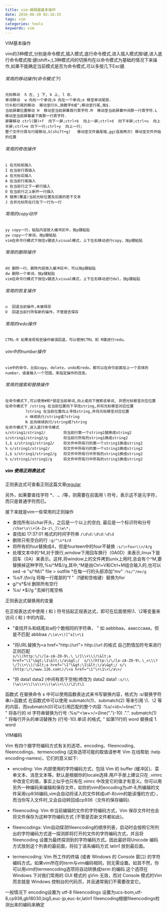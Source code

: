 ```yaml
---
title: vim-编辑器基本操作
date: 2016-06-20 02:16:15
tags: vim
categories: tools
keywords: vim
---
```


VIM基本操作

vim的3种模式,分别是命令模式,插入模式,底行命令模式,进入插入模式按i键,进入底行命令模式按:键(shift+;),3种模式间的切换均在以命令模式为基础的情况下来操作,如果不能确定当前模式是否为命令模式,可以多按几下Esc键.

###### 常用的移动操作(命令模式下)
```
光标移动  h 左, j 下, k 上, l 右.
单词移动  w 向右一个单词;b 向左一个单词;e 移至单词尾部.
行头和行尾的移动  移动至行头,按数字0或^;移动至行尾,按$.
当前屏幕位置移动 H  移动至当前屏幕首行首字符.M  移动至当前屏幕中间那一行首字符.L  移动至当前屏幕最下面那一行首字符.
屏幕移动 ctrl(键)+f  向下一屏;ctrl+b  向上一屏;ctrl+d  向下半屏;ctrl+u  向上半屏;ctrl+e 向下一行;ctrl+y  向上一行;
整个文件行首与行尾移动,G(shift+g)   移动至文件最尾端,gg(连按两次) 移动至文件开始的位置
```
<!--more-->

###### 常用的修改操作
```
i 在光标前插入
I 在当前行首插入
a 在光标后插入
A 在当前行尾插入
o 在当前行之下一新行插入
O 在当前行之上新开一行插入
R 替换(覆盖)当前光标位置及后面的若干文本
J 合并光标所在行及下一行为一行
```

###### 常用的copy动作
```
yy copy一行，粘贴内容放入缓冲区中，按p键粘贴
yw copy一个单词，按p键粘贴
vim在命令行模式下按住v键进入visual模式，上下左右移动进行copy，按p键粘贴
```

###### 常用的删除操作
```
dd 删除一行，删除内容放入缓冲区中，可以按p键粘贴
dw 删除一个单词，按p键粘贴
vim在命令行模式下按住v键进入visual模式，上下左右移动进行del，按p键粘贴
```

###### 常用的恢复操作
```
u  回退当前操作,未被保存
U  回退当前行所有新的操作，不管是否保存
```

###### 常用的redo操作
```
CTRL-R 如果发现有些操作被误回退，可以使用CTRL 和 R键进行redo。
```

###### vim中的number操作
```
vim中的命令，比如copy，delete，undo和redo，都可以在命令前面加上一个具体的number，或者输入一个范围，来指定操作的信息。
```

###### 常用的搜索和替换操作
```
在命令模式下,可以使用#和*锁定当前单词,向上或向下搜索该单词, 并把光标移至对应位置
在命令模式下 /string 在当前位置向下寻找string,并将光标移至对应位置
         ?string 在当前位置向上寻找string,并将光标移至对应位置
         n 继续执行/string或?string
         N 反向继续执行/string或?string
在命令模式下,进入底行命令模式
s/string1/string2/        将当前行第一个string1替换成string2
s/string1/string2/g       将当前行所有的string1换成string2
1,$ s/string1/string2/    将文件中所有行的第一个string1换成string2
% s/string1/string2/      将文件中所有行的第一个string1换成string2
1,$ s/string1/string2/g   将文件中所有行中所有的string1换成string2
% s/string1/string2/g     将文件中所有行中所有的string1换成string2
```

##### <a name="id0002" style="color: black">vim 使用正则表达式</a>
正则表达式可查看正则这篇文章[regular](/2016/06/20/regular-01/)

  
另外，如果要查找字符 *、.、/等，则需要在前面用 \ 符号，表示这不是元字符，而只是普通字符而已。

接下来就是vim一些常用的正则操作
* 查找所有以char开头，之后是一个以上的空白,  最后是一个标识符和分号
  ``/char\s\\+[A-Za-z\_]\\w\*;``
* 查找如 17:37:01 格式的时间字符串
  ``/\d\d:\d\d:\d\d``
* 删除只有空白的行
  ``:g/^\s*$/d``            
* 将所有的four替换成4，但是fourteen中的four不替换
  ``:s/\<four\\>/4/g``
* 处理文本中的^M,对于换行,window下用回车换行（0A0D）来表示,linux下是回车（0A）来表示。这样,将window上的文件拷到unix上用时,总会有个^M,要替换掉这种字符,%s/^M$//g,其中,^M是由Ctrl+V和Ctrl+M组合输入的,也可以sed -e "s/^M//" file > outfile
*在每一行的头部添加"mv"
 ``:%s/^/mv/g``
* %s/f $/for$/g 将每一行尾部的"f "（f键和空格键）替换为for
* g/^s*$/d 删除所有空行
* %s/ *$//g "去掉行尾空格

正则表达式替换用的变量

在正规表达式中使用 \( 和 \) 符号括起正规表达式，即可在后面使用\1、\2等变量来访问 \( 和 \) 中的内容。

* "查找开头和结尾处a的个数相同的字符串， " 如 aabbbaa，aaacccaaa，但是不匹配 abbbaa
  ``/\(a\+\)[^a]\+\1``
* "将URL替换为&lt;a href="http://url"&gt; http://url </a>的格式
   自己酌情加符号来进行正则匹配  
   ``
   s/\\(http:\/\/[a-zA-Z0-9\.\_\/]\\+\\)/\&lt;a href="\1"\&gt;\1\&lt;\/a\&gt;/ 
   s/\\(http:\/\/[a-zA-Z0-9\.\_=\\\?\/]\\+\\)/\&lt;a href="\1"\&gt;\1\&lt;\/a\&gt;/
   s/\(http:\/\/www.126.com\)/\<a href="\1"\>\1\<\/a\>/
   ``

* "将 data1 data2 (中间有若干空格)修改为 data2 data1
  ``:s/\\(\w\\+\\)\s\\+\\(\w\\+\\)/\2\t\1``                

函数式
在替换命令 s 中可以使用函数表达式来书写替换内容，格式为 :s/替换字符串/\=函数式
在函数式中可以使用 submatch(1)、submatch(2) 等来引用 \1、\2 等的内容，而submatch(0)可以引用匹配的整个内容
:%s/\<id\>/\=line(".")                              
" 将各行的 id 字符串替换为行号
:%s/^\<\w\+\>/\=(line(".")-10) .".". submatch(1)    
" 将每行开头的单词替换为 (行号-10).单词 的格式, " 如第11行的 word 替换成 1. word

VIM编码

Vim 有四个跟字符编码方式有关的选项，encoding、fileencoding、fileencodings、termencoding (这些选项可能的取值请参考 Vim 在线帮助 :help encoding-names)，它们的意义如下:
* encoding: Vim 内部使用的字符编码方式，包括 Vim 的 buffer (缓冲区)、菜单文本、消息文本等。默认是根据你的locale选择.用户手册上建议只在 .vimrc 中改变它的值，事实上似乎也只有在.vimrc 中改变它的值才有意义。你可以用另外一种编码来编辑和保存文件，如你的vim的encoding为utf-8,所编辑的文件采用cp936编码,vim会自动将读入的文件转成utf-8(vim的能读懂的方式），而当你写入文件时,又会自动转回成cp936（文件的保存编码).

* fileencoding: Vim 中当前编辑的文件的字符编码方式，Vim 保存文件时也会将文件保存为这种字符编码方式 (不管是否新文件都如此)。

* fileencodings: Vim自动探测fileencoding的顺序列表，启动时会按照它所列出的字符编码方式逐一探测即将打开的文件的字符编码方式，并且将 fileencoding 设置为最终探测到的字符编码方式。因此最好将Unicode 编码方式放到这个列表的最前面，将拉丁语系编码方式 latin1 放到最后面。

* termencoding: Vim 所工作的终端 (或者 Windows 的 Console 窗口) 的字符编码方式。如果vim所在的term与vim编码相同，则无需设置。如其不然，你可以用vim的termencoding选项将自动转换成term 的编码.这个选项在 Windows 下对我们常用的 GUI 模式的 gVim 无效，而对 Console 模式的Vim 而言就是 Windows 控制台的代码页，并且通常我们不需要改变它。

一般情况下
encoding设置为 utf-8
fileencodings 设置为ucs-bom,utf-8,cp936,gb18030,big5,euc-jp,euc-kr,latin1
fileencoding根据fileencodings检测出来的编码来确定





